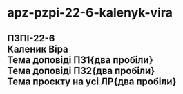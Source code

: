 # apz-pzpi-22-6-kalenyk-vira  
ПЗПІ-22-6   
Каленик Віра    
Тема доповіді ПЗ1{два пробіли}   
Тема доповіді ПЗ2{два пробіли}  
Тема проєкту на усі ЛР{два пробіли}  
---  
